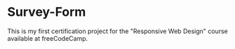 # Survey-Form
This is my first certification project for the "Responsive Web Design" course available at freeCodeCamp.
